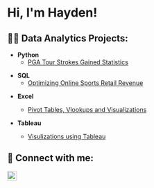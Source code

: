 <h1>Hi, I'm Hayden! </h1>

<h2>👨‍💻 Data Analytics Projects:</h2>

- <b>Python</b>
  - [PGA Tour Strokes Gained Statistics](https://github.com/hayden-sutter/Pandas-Data-Visulization)
<!--
  - [Web Scraping](https://github.com/hayden-sutter/Web-Scraping)
 -->
- <b>SQL</b>
  - [Optimizing Online Sports Retail Revenue](https://github.com/hayden-sutter/SQL-Analysis)
<!--
   - [Relational Database using MySQL](https://github.com/hayden-sutter/SQL)
-->
- <b>Excel</b>
  - [Pivot Tables, Vlookups and Visualizations](https://github.com/hayden-sutter/Excel)
 
- <b>Tableau</b>
  - [Visulizations using Tableau](https://github.com/hayden-sutter/Tableau)


<h2> 🤳 Connect with me:</h2>

[<img align="left" alt="JoshMadakor | LinkedIn" width="22px" src="https://cdn.jsdelivr.net/npm/simple-icons@v3/icons/linkedin.svg" />][linkedin]

[linkedin]: https://www.linkedin.com/in/hayden-sutter

<!--
**joshmadakor1/joshmadakor1** is a ✨ _special_ ✨ repository because its `README.md` (this file) appears on your GitHub profile.

Here are some ideas to get you started:

- 🔭 I’m currently working on ...
- 🌱 I’m currently learning ...
- 👯 I’m looking to collaborate on ...
- 🤔 I’m looking for help with ...
- 💬 Ask me about ...
- 📫 How to reach me: ...
- 😄 Pronouns: ...
- ⚡ Fun fact: ...
-->
